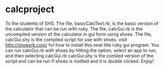 calcproject
===========
To the students of SHS.
The file, basicCalcText.rb, is the basic version of the calculator that can be run with ruby.
The file, calcGui.rb is the uncompiled version of the calculator in gui form using shoes.
The file, calcGui.shy is the compiled script for use with shoes.
visit http://shoesrb.com/ for how to install this neat litle ruby gui program.
You can run calcGui.rb with shoes by hitting the option, select an app to run, and then selecting calcGui.rb
calcGui.shy is the comiled version of the script and can be run if shoes is instlled and it is double clicked.
Enjoy!
